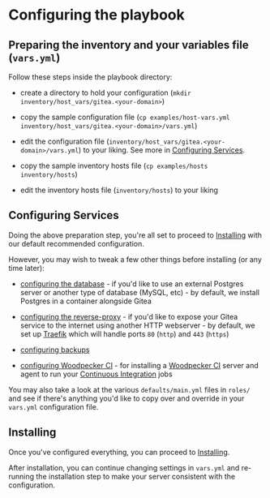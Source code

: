 # Configuring the playbook

## Preparing the inventory and your variables file (`vars.yml`)

Follow these steps inside the playbook directory:

- create a directory to hold your configuration (`mkdir inventory/host_vars/gitea.<your-domain>`)

- copy the sample configuration file (`cp examples/host-vars.yml inventory/host_vars/gitea.<your-domain>/vars.yml`)

- edit the configuration file (`inventory/host_vars/gitea.<your-domain>/vars.yml`) to your liking. See more in [Configuring Services](#configuring-services).

- copy the sample inventory hosts file (`cp examples/hosts inventory/hosts`)

- edit the inventory hosts file (`inventory/hosts`) to your liking


## Configuring Services

Doing the above preparation step, you're all set to proceed to [Installing](installing.md) with our default recommended configuration.

However, you may wish to tweak a few other things before installing (or any time later):

- [configuring the database](configuring-playbook-database.md) - if you'd like to use an external Postgres server or another type of database (MySQL, etc) - by default, we install Postgres in a container alongside Gitea

- [configuring the reverse-proxy](configuring-playbook-reverse-proxy.md) - if you'd like to expose your Gitea service to the internet using another HTTP webserver - by default, we set up [Traefik](https://traefik.io) which will handle ports `80` (`http`) and `443` (`https`)

- [configuring backups](configuring-playbook-backups.md)

- [configuring Woodpecker CI](configuring-playbook-woodpecker-ci.md) - for installing a [Woodpecker CI](https://woodpecker-ci.org/) server and agent to run your [Continuous Integration](https://en.wikipedia.org/wiki/Continuous_integration) jobs

You may also take a look at the various `defaults/main.yml` files in `roles/` and see if there's anything you'd like to copy over and override in your `vars.yml` configuration file.


## Installing

Once you've configured everything, you can proceed to [Installing](installing.md).

After installation, you can continue changing settings in `vars.yml` and re-running the installation step to make your server consistent with the configuration.
